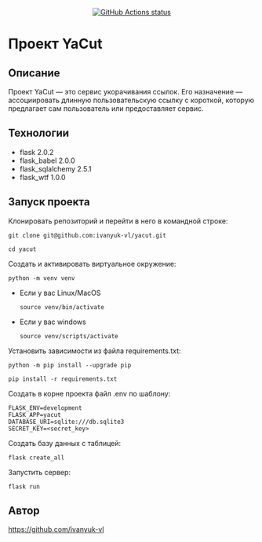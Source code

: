 <p align="center">
  <a href="https://github.com/ivanyuk-vl/yacut"><img alt="GitHub Actions status" src="https://github.com/ivanyuk-vl/yacut/workflows/tests/badge.svg"></a>
</p>

# Проект YaCut

## Описание
Проект YaCut — это сервис укорачивания ссылок. Его назначение — ассоциировать длинную пользовательскую ссылку с короткой, которую предлагает сам пользователь или предоставляет сервис.

## Технологии
- flask 2.0.2
- flask_babel 2.0.0
- flask_sqlalchemy 2.5.1
- flask_wtf 1.0.0

## Запуск проекта
Клонировать репозиторий и перейти в него в командной строке:

`git clone git@github.com:ivanyuk-vl/yacut.git`

`cd yacut`

Cоздать и активировать виртуальное окружение:

`python -m venv venv`

* Если у вас Linux/MacOS

    `source venv/bin/activate`

* Если у вас windows

    `source venv/scripts/activate`

Установить зависимости из файла requirements.txt:

`python -m pip install --upgrade pip`

`pip install -r requirements.txt`

Создать в корне проекта файл .env по шаблону:

```
FLASK_ENV=development
FLASK_APP=yacut
DATABASE_URI=sqlite:///db.sqlite3
SECRET_KEY=<secret_key>
```

Создать базу данных с таблицей:

`flask create_all`

Запустить сервер:

`flask run`

## Автор
https://github.com/ivanyuk-vl
